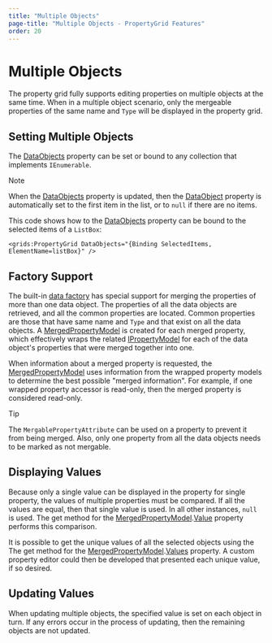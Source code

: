 ```yaml
---
title: "Multiple Objects"
page-title: "Multiple Objects - PropertyGrid Features"
order: 20
---
```

# Multiple Objects

The property grid fully supports editing properties on multiple objects at the same time.  When in a multiple object scenario, only the mergeable properties of the same name and `Type` will be displayed in the property grid.

## Setting Multiple Objects

The [DataObjects](xref:@ActiproUIRoot.Controls.Grids.PropertyGrid.DataObjects) property can be set or bound to any collection that implements `IEnumerable`.

> [!NOTE]
> When the [DataObjects](xref:@ActiproUIRoot.Controls.Grids.PropertyGrid.DataObjects) property is updated, then the [DataObject](xref:@ActiproUIRoot.Controls.Grids.PropertyGrid.DataObject) property is automatically set to the first item in the list, or to `null` if there are no items.

This code shows how to the [DataObjects](xref:@ActiproUIRoot.Controls.Grids.PropertyGrid.DataObjects) property can be bound to the selected items of a `ListBox`:

```xaml
<grids:PropertyGrid DataObjects="{Binding SelectedItems, ElementName=listBox}" />
```

## Factory Support

The built-in [data factory](data-models.md) has special support for merging the properties of more than one data object.  The properties of all the data objects are retrieved, and all the common properties are located.  Common properties are those that have same name and `Type` and that exist on all the data objects.  A [MergedPropertyModel](xref:@ActiproUIRoot.Controls.Grids.PropertyData.MergedPropertyModel) is created for each merged property, which effectively wraps the related [IPropertyModel](xref:@ActiproUIRoot.Controls.Grids.PropertyData.IPropertyModel) for each of the data object's properties that were merged together into one.

When information about a merged property is requested, the [MergedPropertyModel](xref:@ActiproUIRoot.Controls.Grids.PropertyData.MergedPropertyModel) uses information from the wrapped property models to determine the best possible "merged information".  For example, if one wrapped property accessor is read-only, then the merged property is considered read-only.

> [!TIP]
> The `MergablePropertyAttribute` can be used on a property to prevent it from being merged.  Also, only one property from all the data objects needs to be marked as not mergable.

## Displaying Values

Because only a single value can be displayed in the property for single property, the values of multiple properties must be compared.  If all the values are equal, then that single value is used.  In all other instances, `null` is used.  The get method for the [MergedPropertyModel](xref:@ActiproUIRoot.Controls.Grids.PropertyData.MergedPropertyModel).[Value](xref:@ActiproUIRoot.Controls.Grids.PropertyData.CachedPropertyModelBase.Value) property performs this comparison.

It is possible to get the unique values of all the selected objects using the The get method for the [MergedPropertyModel](xref:@ActiproUIRoot.Controls.Grids.PropertyData.MergedPropertyModel).[Values](xref:@ActiproUIRoot.Controls.Grids.PropertyData.CachedPropertyModelBase.Values) property.  A custom property editor could then be developed that presented each unique value, if so desired.

## Updating Values

When updating multiple objects, the specified value is set on each object in turn.  If any errors occur in the process of updating, then the remaining objects are not updated.
